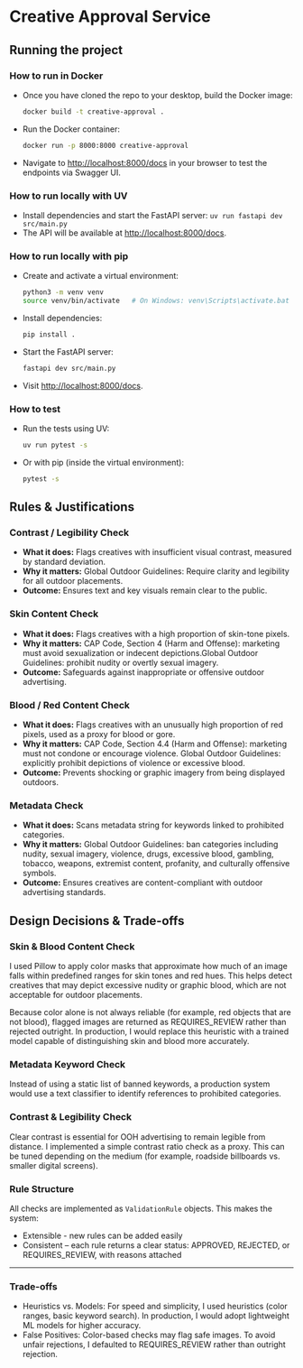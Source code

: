 # Creative Approval Service

## Running the project

### How to run in Docker

- Once you have cloned the repo to your desktop, build the Docker image:

  ```bash
  docker build -t creative-approval .
  ```
- Run the Docker container:

  ```bash
  docker run -p 8000:8000 creative-approval
  ```
- Navigate to [http://localhost:8000/docs](http://localhost:8000/docs) in your browser to test the endpoints via Swagger UI.

### How to run locally with UV
- Install dependencies and start the FastAPI server: `uv run fastapi dev src/main.py`
- The API will be available at [http://localhost:8000/docs](http://localhost:8000/docs).

### How to run locally with pip

- Create and activate a virtual environment:

  ```bash
  python3 -m venv venv
  source venv/bin/activate   # On Windows: venv\Scripts\activate.bat
  ```
- Install dependencies:

  ```bash
  pip install .
  ```
- Start the FastAPI server:

  ```bash
  fastapi dev src/main.py
  ```
- Visit [http://localhost:8000/docs](http://localhost:8000/docs).

### How to test
- Run the tests using UV:

  ```bash
  uv run pytest -s
  ```
- Or with pip (inside the virtual environment):

  ```bash
  pytest -s
  ```

## Rules & Justifications

### Contrast / Legibility Check

- **What it does:** Flags creatives with insufficient visual contrast, measured by standard deviation.
- **Why it matters:** Global Outdoor Guidelines: Require clarity and legibility for all outdoor placements.
- **Outcome:** Ensures text and key visuals remain clear to the public.

### Skin Content Check

- **What it does:** Flags creatives with a high proportion of skin-tone pixels.
- **Why it matters:** CAP Code, Section 4 (Harm and Offense): marketing must avoid sexualization or indecent depictions.Global Outdoor Guidelines: prohibit nudity or overtly sexual imagery.
- **Outcome:** Safeguards against inappropriate or offensive outdoor advertising.

### Blood / Red Content Check

- **What it does:** Flags creatives with an unusually high proportion of red pixels, used as a proxy for blood or gore.
- **Why it matters:** CAP Code, Section 4.4 (Harm and Offense): marketing must not condone or encourage violence. Global Outdoor Guidelines: explicitly prohibit depictions of violence or excessive blood.
- **Outcome:** Prevents shocking or graphic imagery from being displayed outdoors.

### Metadata Check

- **What it does:** Scans metadata string for keywords linked to prohibited categories.
- **Why it matters:** Global Outdoor Guidelines: ban categories including nudity, sexual imagery, violence, drugs, excessive blood, gambling, tobacco, weapons, extremist content, profanity, and culturally offensive symbols.
- **Outcome:** Ensures creatives are  content-compliant with outdoor advertising standards.

## Design Decisions & Trade-offs

### Skin & Blood Content Check

I used Pillow to apply color masks that approximate how much of an image falls within predefined ranges for skin tones and red hues. This helps detect creatives that may depict excessive nudity or graphic blood, which are not acceptable for outdoor placements.

Because color alone is not always reliable (for example, red objects that are not blood), flagged images are returned as REQUIRES\_REVIEW rather than rejected outright. In production, I would replace this heuristic with a trained model capable of distinguishing skin and blood more accurately.

### Metadata Keyword Check

Instead of using a static list of banned keywords, a production system would use a text classifier to identify references to prohibited categories.

### Contrast & Legibility Check

Clear contrast is essential for OOH advertising to remain legible from distance. I implemented a simple contrast ratio check as a proxy. This can be tuned depending on the medium (for example, roadside billboards vs. smaller digital screens).

### Rule Structure

All checks are implemented as `ValidationRule` objects. This makes the system:

- Extensible - new rules can be added easily
- Consistent – each rule returns a clear status: APPROVED, REJECTED, or REQUIRES\_REVIEW, with reasons attached

---

### Trade-offs

- Heuristics vs. Models: For speed and simplicity, I used heuristics (color ranges, basic keyword search). In production, I would adopt lightweight ML models for higher accuracy.
- False Positives: Color-based checks may flag safe images. To avoid unfair rejections, I defaulted to REQUIRES\_REVIEW rather than outright rejection.